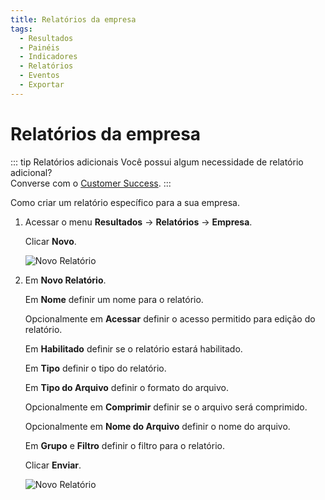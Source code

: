 ```yaml
---
title: Relatórios da empresa
tags:
  - Resultados
  - Painéis
  - Indicadores
  - Relatórios
  - Eventos
  - Exportar
---
```


# Relatórios da empresa

::: tip Relatórios adicionais
Você possui algum necessidade de relatório adicional?<br>
Converse com o [Customer Success](mailto:cs@phishx.io).
:::

Como criar um relatório específico para a sua empresa.

1. Acessar o menu **Resultados** -> **Relatórios** -> **Empresa**.

   Clicar **Novo**.

   ![Novo Relatório](https://cdn.phishx.io/phishx-docs/images/phishx_results_reports_company_01.webp)

2. Em **Novo Relatório**.

   Em **Nome** definir um nome para o relatório.

   Opcionalmente em **Acessar** definir o acesso permitido para edição do relatório.

   Em **Habilitado** definir se o relatório estará habilitado.

   Em **Tipo** definir o tipo do relatório.

   Em **Tipo do Arquivo** definir o formato do arquivo.

   Opcionalmente em **Comprimir** definir se o arquivo será comprimido.

   Opcionalmente em **Nome do Arquivo** definir o nome do arquivo.

   Em **Grupo** e **Filtro** definir o filtro para o relatório.

   Clicar **Enviar**.

   ![Novo Relatório](https://cdn.phishx.io/phishx-docs/images/phishx_results_reports_company_02.webp)
